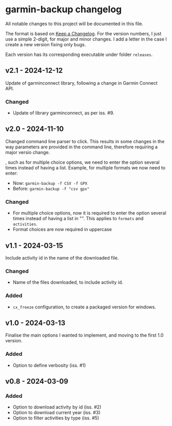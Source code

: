 # garmin-backup changelog

All notable changes to this project will be documented in this file.

The format is based on [Keep a Changelog](https://keepachangelog.com/en/1.1.0/). For the version numbers, I just use a simple 2-digit, for major and minor changes. I add a letter in the case I create a new version fixing only bugs.

Each version has its corresponding executable under folder `releases`.


## v2.1 - 2024-12-12

Update of garminconnect library, following a change in Garmin Connect API.


### Changed
- Update of library garminconnect, as per iss. #9.


## v2.0 - 2024-11-10

Changed command line parser to click. This results in some changes in the way parameters are provided in the command line, therefore requiring a major versio change.

, such as for multiple choice options, we need to enter the option several times instead of having a list. Example, for multiple formats we now need to enter:

- Now: `garmin-backup -f CSV -f GPX`
- Before: `garmin-backup -f "csv gpx"`


### Changed
- For multiple choice options, now it is required to enter the option several times instead of having a list in "". This applies to `formats` and `activities`.
- Format choices are now required in uppercase


## v1.1 - 2024-03-15

Include activity id in the name of the downloaded file.


### Changed
- Name of the files downloaded, to include activity id.


### Added
- `cx_freeze` configuration, to create a packaged version for windows.


## v1.0 - 2024-03-13

Finalise the main options I wanted to implement, and moving to the first 1.0 version.


### Added
- Option to define verbosity (iss. #1)


## v0.8 - 2024-03-09

### Added
- Option to download activity by id (iss. #2)
- Option to download current year (iss. #3)
- Option to filter activities by type (iss. #5)
